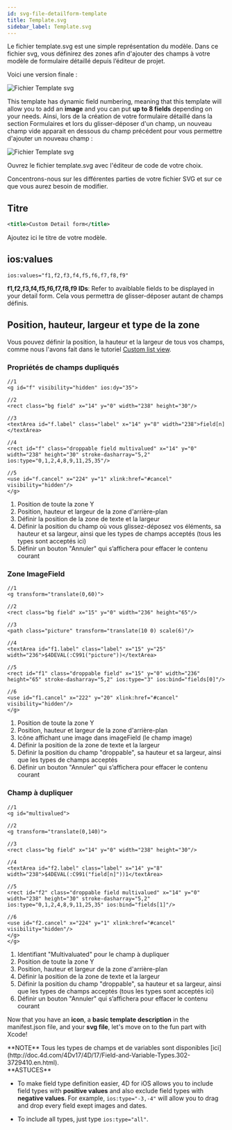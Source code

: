 ```yaml
---
id: svg-file-detailform-template
title: Template.svg
sidebar_label: Template.svg
---
```


Le fichier template.svg est une simple représentation du modèle. Dans ce fichier svg, vous définirez des zones afin d'ajouter des champs à votre modèle de formulaire détaillé depuis l’éditeur de projet.

Voici une version finale :

![Fichier Template svg](assets/en/custom-detailform/detailform-template-svg-file.png)

This template has dynamic field numbering, meaning that this template will allow you to add an **image** and you can put **up to 8 fields** depending on your needs. Ainsi, lors de la création de votre formulaire détaillé dans la section Formulaires et lors du glisser-déposer d'un champ, un nouveau champ vide apparait en dessous du champ précédent pour vous permettre d'ajouter un nouveau champ :

![Fichier Template svg](assets/en/custom-detailform/detailform-dynamic-field-number.png)

Ouvrez le fichier template.svg avec l'éditeur de code de votre choix.

Concentrons-nous sur les différentes parties de votre fichier SVG et sur ce que vous aurez besoin de modifier.

## Titre
```xml
<title>Custom Detail form</title>
```

Ajoutez ici le titre de votre modèle.

## ios:values

```
ios:values="f1,f2,f3,f4,f5,f6,f7,f8,f9"
```

**f1,f2,f3,f4,f5,f6,f7,f8,f9 IDs**: Refer to avaiblable fields to be displayed in your detail form. Cela vous permettra de glisser-déposer autant de champs définis.

## Position, hauteur, largeur et type de la zone
Vous pouvez définir la position, la hauteur et la largeur de tous vos champs, comme nous l'avons fait dans le tutoriel [Custom list view](creating-listform.html).

### Propriétés de champs dupliqués

```
//1
<g id="f" visibility="hidden" ios:dy="35">

//2
<rect class="bg field" x="14" y="0" width="238" height="30"/>

//3
<textArea id="f.label" class="label" x="14" y="8" width="238">field[n]</textArea>

//4
<rect id="f" class="droppable field multivalued" x="14" y="0" width="238" height="30" stroke-dasharray="5,2" ios:type="0,1,2,4,8,9,11,25,35"/>

//5
<use id="f.cancel" x="224" y="1" xlink:href="#cancel" visibility="hidden"/>
</g>
```

1. Position de toute la zone Y
2. Position, hauteur et largeur de la zone d'arrière-plan
3. Définir la position de la zone de texte et la largeur
4. Définir la position du champ où vous glissez-déposez vos éléments, sa hauteur et sa largeur, ainsi que les types de champs acceptés (tous les types sont acceptés ici)
5. Définir un bouton "Annuler" qui s’affichera pour effacer le contenu courant

### Zone ImageField 

```
//1
<g transform="translate(0,60)">

//2
<rect class="bg field" x="15" y="0" width="236" height="65"/>

//3
<path class="picture" transform="translate(10 0) scale(6)"/>

//4
<textArea id="f1.label" class="label" x="15" y="25" width="236">$4DEVAL(:C991("picture"))</textArea>

//5
<rect id="f1" class="droppable field" x="15" y="0" width="236" height="65" stroke-dasharray="5,2" ios:type="3" ios:bind="fields[0]"/>

//6
<use id="f1.cancel" x="222" y="20" xlink:href="#cancel" visibility="hidden"/>
</g>
```

1. Position de toute la zone Y
2. Position, hauteur et largeur de la zone d'arrière-plan
3. Icône affichant une image dans imageField (le champ image)
4. Définir la position de la zone de texte et la largeur
5. Définir la position du champ "droppable", sa hauteur et sa largeur, ainsi que les types de champs acceptés
6. Définir un bouton "Annuler" qui s’affichera pour effacer le contenu courant


### Champ à dupliquer

```
//1
<g id="multivalued">

//2
<g transform="translate(0,140)">

//3
<rect class="bg field" x="14" y="0" width="238" height="30"/>

//4
<textArea id="f2.label" class="label" x="14" y="8" width="238">$4DEVAL(:C991("field[n]"))1</textArea>

//5
<rect id="f2" class="droppable field multivalued" x="14" y="0" width="238" height="30" stroke-dasharray="5,2" ios:type="0,1,2,4,8,9,11,25,35" ios:bind="fields[1]"/>

//6
<use id="f2.cancel" x="224" y="1" xlink:href="#cancel" visibility="hidden"/>
</g>
</g>
```

1. Identifiant "Multivaluated" pour le champ à dupliquer
2. Position de toute la zone Y
3. Position, hauteur et largeur de la zone d'arrière-plan
4. Définir la position de la zone de texte et la largeur
5. Définir la position du champ "droppable", sa hauteur et sa largeur, ainsi que les types de champs acceptés (tous les types sont acceptés ici)
6. Définir un bouton "Annuler" qui s’affichera pour effacer le contenu courant

Now that you have an **icon**, a **basic template description** in the manifest.json file, and your **svg file**, let's move on to the fun part with Xcode!

<div markdown="1" class = "tips">
**NOTE**
Tous les types de champs et de variables sont disponibles [ici](http://doc.4d.com/4Dv17/4D/17/Field-and-Variable-Types.302-3729410.en.html).
</div>

<div markdown="1" class = "tips">
**ASTUCES**

* To make field type definition easier, 4D for iOS allows you to include field types with **positive values** and also exclude field types with **negative values**. For example, `ios:type="-3,-4"` will allow you to drag and drop every field exept images and dates.

* To include all types, just type `ios:type="all"`.
</div>
